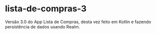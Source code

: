 # lista-de-compras-3
Versão 3.0 do App Lista de Compras, desta vez feito em Kotlin e fazendo persistência de dados usando Realm.
